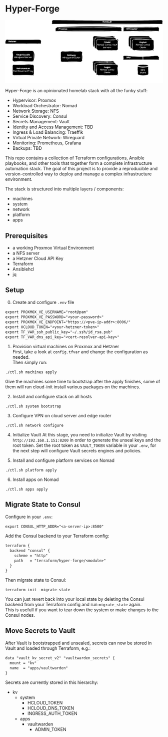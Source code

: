# Hyper-Forge

![overview](./docs/assets/Hyper-Forge.drawio.svg)

Hyper-Forge is an opinionated homelab stack with all the funky stuff:

- Hypervisor: Proxmox
- Workload Orchestrator: Nomad
- Network Storage: NFS
- Service Discovery: Consul
- Secrets Management: Vault
- Identity and Access Management: TBD
- Ingress & Load Balancing: Traeffik
- Virtual Private Network: Wireguard
- Monitoring: Prometheus, Grafana
- Backups: TBD

This repo contains a collection of Terraform configurations, Ansible playbooks, and other tools that together form a complete infrastructure automation stack. The goal of this project is to provide a reproducible and version-controlled way to deploy and manage a complex infrastructure environment.

The stack is structured into multiple layers / components:

- machines
- system
- network
- platform
- apps

## Prerequisites

- a working Proxmox Virtual Environment
- a NFS server
- a Hetzner Cloud API Key
- Terraform
- Ansiblehcl
- jq

## Setup

0) Create and configure `.env` file
```
export PROXMOX_VE_USERNAME="root@pam"
export PROXMOX_VE_PASSWORD="<your-password>"
export PROXMOX_VE_ENDPOINT="https://<pve-ip-addr>:8006/"
export HCLOUD_TOKEN="<your-hetzner-token>"
export TF_VAR_ssh_public_key="~/.ssh/id_rsa.pub"
export TF_VAR_dns_api_key="<cert-resolver-api-key>"
```

1) Provision virtual machines on Proxmox and Hetzner  
First, take a look at `config.tfvar` and change the configuration as needed.  
Then simply run:
```shell
./ctl.sh machines apply
```
Give the machines some time to bootstrap after the apply finishes, some of them 
will run cloud-init install various packages on the machines.  

2) Install and configure stack on all hosts
```shell
./ctl.sh system bootstrap
```

3) Configure VPN on cloud server and edge router
```shell
./ctl.sh network configure
```

4) Initialize Vault
At this stage, you need to initialize Vault by visiting `http://192.168.1.151:8200` in order to generate the unseal keys and the root token.
Set the root token as `VAULT_TOKEN` variable in your `.env`, for the next step will configure Vault secrets engines and policies.

5) Install and configure platform services on Nomad
```shell
./ctl.sh platform apply
```

6) Install apps on Nomad
```shell
./ctl.sh apps apply
```

## Migrate State to Consul

Configure in your `.env`:
```shell
export CONSUL_HTTP_ADDR="<a-server-ip>:8500"
```

Add the Consul backend to your Terraform config:
```hcl
terraform {
  backend "consul" {
    scheme = "http"
    path   = "terraform/hyper-forge/<module>"
  }
}
```

Then migrate state to Consul:

```shell
terraform init -migrate-state
```

You can just revert back into your local state by deleting the Consul backend from your Terraform config and run `migrate_state` again.  
This is usefull if you want to tear down the system or make changes to the Consul nodes.

## Move Secrets to Vault

After Vault is bootstrapped and unsealed, secrets can now be stored in Vault and loaded through Terraform, e.g.:
```hcl
data "vault_kv_secret_v2" "vaultwarden_secrets" {
  mount = "kv"
  name  = "apps/vaultwarden"
}
```

Secrets are currently stored in this hierarchy:
- kv
  - system
    - HCLOUD_TOKEN
    - HCLOUD_DNS_TOKEN
    - INGRESS_AUTH_TOKEN
  - apps
    - vaultwarden
      - ADMIN_TOKEN